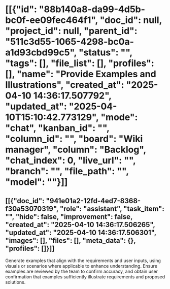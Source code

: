 # [[{"id": "88b140a8-da99-4d5b-bc0f-ee09fec464f1", "doc_id": null, "project_id": null, "parent_id": "511c3d55-1065-4298-bc0a-a1d93cbd99c5", "status": "", "tags": [], "file_list": [], "profiles": [], "name": "Provide Examples and Illustrations", "created_at": "2025-04-10 14:36:17.507792", "updated_at": "2025-04-10T15:10:42.773129", "mode": "chat", "kanban_id": "", "column_id": "", "board": "Wiki manager", "column": "Backlog", "chat_index": 0, "live_url": "", "branch": "", "file_path": "", "model": ""}]]
## [[{"doc_id": "941e01a2-12fd-4ed7-8368-f30a53070319", "role": "assistant", "task_item": "", "hide": false, "improvement": false, "created_at": "2025-04-10 14:36:17.506265", "updated_at": "2025-04-10 14:36:17.506301", "images": [], "files": [], "meta_data": {}, "profiles": []}]]
Generate examples that align with the requirements and user inputs, using visuals or scenarios where applicable to enhance understanding. Ensure examples are reviewed by the team to confirm accuracy, and obtain user confirmation that examples sufficiently illustrate requirements and proposed solutions.